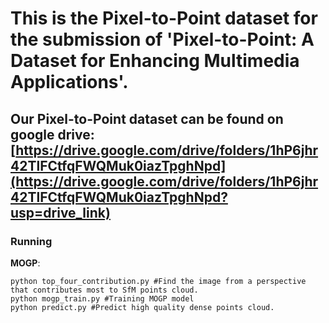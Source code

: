 # This is the Pixel-to-Point dataset for the submission of 'Pixel-to-Point: A Dataset for Enhancing Multimedia Applications'.
## Our Pixel-to-Point dataset can be found on google drive:[https://drive.google.com/drive/folders/1hP6jhr42TlFCtfqFWQMuk0iazTpghNpd](https://drive.google.com/drive/folders/1hP6jhr42TlFCtfqFWQMuk0iazTpghNpd?usp=drive_link)


### Running
**MOGP**:
```shell
python top_four_contribution.py #Find the image from a perspective that contributes most to SfM points cloud.
python mogp_train.py #Training MOGP model
python predict.py #Predict high quality dense points cloud.
```
